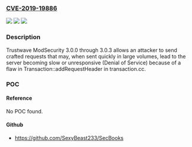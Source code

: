 ### [CVE-2019-19886](https://cve.mitre.org/cgi-bin/cvename.cgi?name=CVE-2019-19886)
![](https://img.shields.io/static/v1?label=Product&message=n%2Fa&color=blue)
![](https://img.shields.io/static/v1?label=Version&message=n%2Fa&color=blue)
![](https://img.shields.io/static/v1?label=Vulnerability&message=n%2Fa&color=brighgreen)

### Description

Trustwave ModSecurity 3.0.0 through 3.0.3 allows an attacker to send crafted requests that may, when sent quickly in large volumes, lead to the server becoming slow or unresponsive (Denial of Service) because of a flaw in Transaction::addRequestHeader in transaction.cc.

### POC

#### Reference
No POC found.

#### Github
- https://github.com/SexyBeast233/SecBooks

